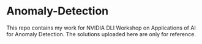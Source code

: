 # Anomaly-Detection
This repo contains my work for NVIDIA DLI Workshop on Applications of AI for Anomaly Detection. The solutions uploaded here are only for reference.
